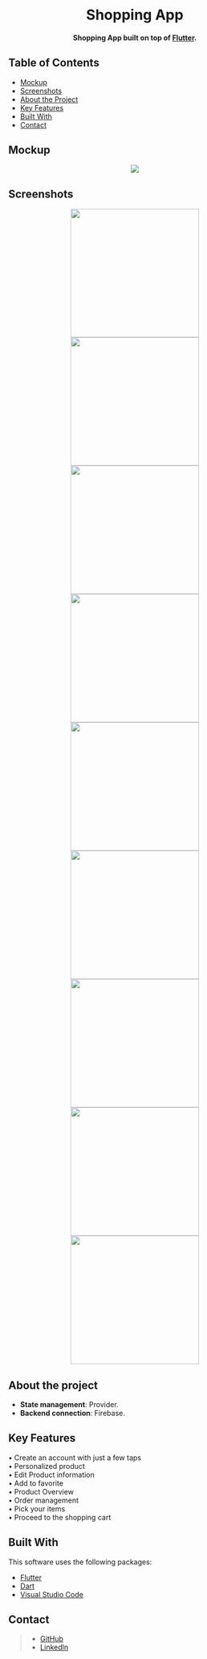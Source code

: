 <h1 align="center">
  <br>
  Shopping App
  <br>
</h1>


<h4 align="center">Shopping App built on top of <a href="https://flutter.dev/" target="_blank" style="color:##0276E8;">Flutter</a>.</h4>


## Table of Contents
* [Mockup](#mockup)
* [Screenshots](#screenshots)
* [About the Project](#about-the-project)
* [Key Features](#key-features)
* [Built With](#build)
* [Contact](#contact)

## Mockup
<p align="center">
  <img src="screenshot/Mockup.jpg" hspace="4">
</p>

## Screenshots 

<p align="center">
  <img src="screenshot/1.png" width="256" hspace="4">
  <img src="screenshot/2.png" width="256" hspace="4">
  <img src="screenshot/3.png" width="256" hspace="4">
  <img src="screenshot/4.png" width="256" hspace="4">
  <img src="screenshot/5.png" width="256" hspace="4">
  <img src="screenshot/6.png" width="256" hspace="4">
  <img src="screenshot/7.png" width="256" hspace="4">
  <img src="screenshot/8.png" width="256" hspace="4">
  <img src="screenshot/9.png" width="256" hspace="4">
</p>


## About the project

* **State management**: Provider.
* **Backend connection**: Firebase.

## Key Features
• Create an account with just a few taps  
• Personalized product  
• Edit Product information  
• Add to favorite  
• Product Overview  
• Order management  
• Pick your items  
• Proceed to the shopping cart  

## Built With

This software uses the following packages:

- [Flutter](https://flutter.dev/)
- [Dart](https://dart.dev/)
- [Visual Studio Code](https://code.visualstudio.com/)




## Contact

>  - [GitHub](https://github.com/AnikKazi-dev) 
>  - [LinkedIn](https://www.linkedin.com/in/kazi-anik-7a2978172/)
